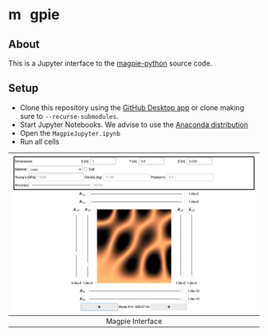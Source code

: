 # m<img src="./img/magpie-invert.png" style="height:1ch;"/>gpie 


## About

This is a Jupyter interface to the [magpie-python](https://github.com/nemus-project/magpie-python) source code.

## Setup

- Clone this repository using the [GitHub Desktop app](https://desktop.github.com) or clone making sure to `--recurse-submodules`. 
- Start Jupyter Notebooks. We advise to use the [Anaconda distribution](https://www.anaconda.com/download)
- Open the `MagpieJupyter.ipynb`
- Run all cells


| ![magpie interface example](img/interface.png) |
| :--------------------------------------------: |
| Magpie Interface                               |

